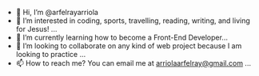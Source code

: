 - 👋 Hi, I’m @arfelrayarriola
- 👀 I’m interested in coding, sports, travelling, reading, writing, and living for Jesus! ...
- 🌱 I’m currently learning how to become a Front-End Developer...
- 💞️ I’m looking to collaborate on any kind of web project because I am looking to practice ...
- 📫 How to reach me? You can email me at arriolaarfelray@gmail.com ...

<!---
arfelrayarriola/arfelrayarriola is a ✨ special ✨ repository because its `README.md` (this file) appears on your GitHub profile.
You can click the Preview link to take a look at your changes.
--->
